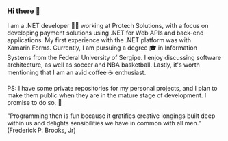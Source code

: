 ### Hi there 👋 

I am a .NET developer 👨‍💻  working at Protech Solutions, with a focus on developing payment solutions using .NET for Web APIs and back-end applications. My first experience with the .NET platform was with Xamarin.Forms. Currently, I am pursuing a degree 🎓  in Information Systems from the Federal University of Sergipe. I enjoy discussing software architecture, as well as soccer and NBA basketball. Lastly, it's worth mentioning that I am an avid coffee ☕ enthusiast.


PS: I have some private repositories for my personal projects, and I plan to make them public when they are in the mature stage of development. I promise to do so. 🫡 

"Programming then is fun because it gratifies creative longings built deep within us and delights sensibilities we have in common with all men." 
(Frederick P. Brooks, Jr)
